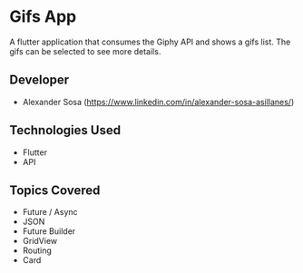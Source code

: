 # Gifs App
A flutter application that consumes the Giphy API and shows a gifs list. The gifs can be selected to see more details.

## Developer
- Alexander Sosa (https://www.linkedin.com/in/alexander-sosa-asillanes/)

## Technologies Used
- Flutter
- API

## Topics Covered
- Future / Async
- JSON
- Future Builder
- GridView
- Routing
- Card

